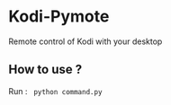Kodi-Pymote
===========

Remote control of Kodi with your desktop


How to use ?
------------

Run :
<code>
python command.py
</code>


